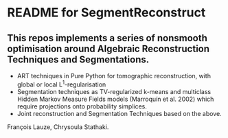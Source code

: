 # README for SegmentReconstruct

## This repos implements a series of nonsmooth optimisation around Algebraic Reconstruction Techniques and Segmentations.
- ART techniques in Pure Python for tomographic reconstruction, with global or local L<sup>1</sup>-regularisation
- Segmentation techniques as TV-regularized k-means and multiclass Hidden Markov Measure Fields models (Marroquín et al. 2002) which require projections onto probability simplices.
- Joint reconstruction and Segmentation Techniques based on the above.

François Lauze, Chrysoula Stathaki.
